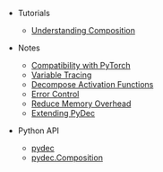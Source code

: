- Tutorials

  - [Understanding Composition](understanding-composition.md)

- Notes
  
  - [Compatibility with PyTorch](compatibility-with-pytorch.md)
  - [Variable Tracing](variable-tracing.md)
  - [Decompose Activation Functions](decompose-activation-functions.md)
  - [Error Control](error-control.md)
  - [Reduce Memory Overhead](reduce-memory-overhead.md)
  - [Extending PyDec](extending-pydec.md)

- Python API

  - [pydec](pythonapi/pydec/index.md)
  - [pydec.Composition](pythonapi/pydec.Composition/index.md)